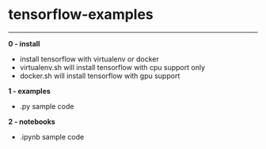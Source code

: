 # tensorflow-examples
***

**0 - install**
* install tensorflow with virtualenv or docker
* virtualenv.sh will install tensorflow with cpu support only
* docker.sh will install tensorflow with gpu support

**1 - examples**
* .py sample code

**2 - notebooks**
* .ipynb sample code
